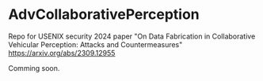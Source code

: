 # AdvCollaborativePerception
Repo for USENIX security 2024 paper "On Data Fabrication in Collaborative Vehicular Perception: Attacks and Countermeasures" https://arxiv.org/abs/2309.12955

Comming soon.
